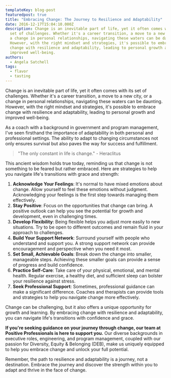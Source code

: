 ```yaml
---
templateKey: blog-post
featuredpost: true
title: "Embracing Change: The Journey to Resilience and Adaptability"
date: 2016-12-17T15:04:10.000Z
description: Change is an inevitable part of life, yet it often comes with its
  set of challenges. Whether it's a career transition, a move to a new city, or
  a change in personal relationships, navigating these waters can be daunting.
  However, with the right mindset and strategies, it's possible to embrace
  change with resilience and adaptability, leading to personal growth and
  improved well-being.
authors:
  - Angela Satchell
tags:
  - flavor
  - tasting
---
```

Change is an inevitable part of life, yet it often comes with its set of challenges. Whether it's a career transition, a move to a new city, or a change in personal relationships, navigating these waters can be daunting. However, with the right mindset and strategies, it's possible to embrace change with resilience and adaptability, leading to personal growth and improved well-being.

As a coach with a background in government and program management, I've seen firsthand the importance of adaptability in both personal and professional settings. The ability to adapt to changing circumstances not only ensures survival but also paves the way for success and fulfillment.

> "The only constant in life is change." - Heraclitus

This ancient wisdom holds true today, reminding us that change is not something to be feared but rather embraced. Here are strategies to help you navigate life's transitions with grace and strength:


1. **Acknowledge Your Feelings**: It's normal to have mixed emotions about change. Allow yourself to feel these emotions without judgment. Acknowledging your feelings is the first step towards managing them effectively.
2. **Stay Positive**: Focus on the opportunities that change can bring. A positive outlook can help you see the potential for growth and development, even in challenging times.
3. **Develop Flexibility**: Being flexible helps you adjust more easily to new situations. Try to be open to different outcomes and remain fluid in your approach to challenges.
4. **Build Your Support Network**: Surround yourself with people who understand and support you. A strong support network can provide encouragement and perspective when you need it most.
5. **Set Small, Achievable Goals**: Break down the change into smaller, manageable steps. Achieving these smaller goals can provide a sense of progress and build confidence.
6. **Practice Self-Care**: Take care of your physical, emotional, and mental health. Regular exercise, a healthy diet, and sufficient sleep can bolster your resilience against stress.
7. **Seek Professional Support**: Sometimes, professional guidance can make a significant difference. Coaches and therapists can provide tools and strategies to help you navigate change more effectively.

Change can be challenging, but it also offers a unique opportunity for growth and learning. By embracing change with resilience and adaptability, you can navigate life's transitions with confidence and grace.

**If you're seeking guidance on your journey through change, our team at Positive Professionals is here to support you.** Our diverse backgrounds in executive roles, engineering, and program management, coupled with our passion for Diversity, Equity & Belonging (DEB), make us uniquely equipped to help you embrace change and unlock your full potential.

Remember, the path to resilience and adaptability is a journey, not a destination. Embrace the journey and discover the strength within you to adapt and thrive in the face of change.